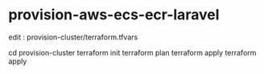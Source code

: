 # provision-aws-ecs-ecr-laravel

edit : provision-cluster/terraform.tfvars

cd provision-cluster
terraform init
terraform plan
terraform apply
terraform apply
